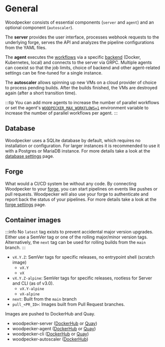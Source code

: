 # General

Woodpecker consists of essential components (`server` and `agent`) and an optional component (`autoscaler`).

The **server** provides the user interface, processes webhook requests to the underlying forge, serves the API and analyzes the pipeline configurations from the YAML files.

The **agent** executes the [workflows](../20-usage/15-terminology/index.md) via a specific [backend](../20-usage/15-terminology/index.md) (Docker, Kubernetes, local) and connects to the server via GRPC. Multiple agents can coexist so that the job limits, choice of backend and other agent-related settings can be fine-tuned for a single instance.

The **autoscaler** allows spinning up new VMs on a cloud provider of choice to process pending builds. After the builds finished, the VMs are destroyed again (after a short transition time).

:::tip
You can add more agents to increase the number of parallel workflows or set the agent's [`WOODPECKER_MAX_WORKFLOWS=1`](./10-configuration/30-agent.md#woodpecker_max_workflows) environment variable to increase the number of parallel workflows per agent.
:::

## Database

Woodpecker uses a SQLite database by default, which requires no installation or configuration. For larger instances it is recommended to use it with a Postgres or MariaDB instance. For more details take a look at the [database settings](./10-configuration/10-server.md#databases) page.

## Forge

What would a CI/CD system be without any code. By connecting Woodpecker to your [forge](../20-usage/15-terminology/index.md), you can start pipelines on events like pushes or pull requests. Woodpecker will also use your forge to authenticate and report back the status of your pipelines. For more details take a look at the [forge settings](./10-configuration/12-forges/11-overview.md) page.

## Container images

:::info
No `latest` tag exists to prevent accidental major version upgrades. Either use a SemVer tag or one of the rolling major/minor version tags. Alternatively, the `next` tag can be used for rolling builds from the `main` branch.
:::

- `vX.Y.Z`: SemVer tags for specific releases, no entrypoint shell (scratch image)
  - `vX.Y`
  - `vX`
- `vX.Y.Z-alpine`: SemVer tags for specific releases, rootless for Server and CLI (as of v3.0).
  - `vX.Y-alpine`
  - `vX-alpine`
- `next`: Built from the `main` branch
- `pull_<PR_ID>`: Images built from Pull Request branches.

Images are pushed to DockerHub and Quay.

- woodpecker-server ([DockerHub](https://hub.docker.com/r/docker/woodpeckerci/woodpecker-server) or [Quay](https://quay.io/repository/woodpeckerci/woodpecker-server))
- woodpecker-agent ([DockerHub](https://hub.docker.com/r/docker/woodpeckerci/woodpecker-agent) or [Quay](https://quay.io/repository/woodpeckerci/woodpecker-agent))
- woodpecker-cli ([DockerHub](https://hub.docker.com/r/docker/woodpeckerci/woodpecker-cli) or [Quay](https://quay.io/repository/woodpeckerci/woodpecker-cli))
- woodpecker-autoscaler ([DockerHub](https://hub.docker.com/r/docker/woodpeckerci/autoscaler))
